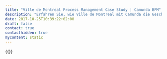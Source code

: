 ```yaml
---
title: "Ville de Montreal Process Management Case Study | Camunda BPM"
description: "Erfahren Sie, wie Ville de Montreal mit Camunda die Geschäftsprozessautomatisierung organisiert und die Effizienz im Unternehmen gesteigert hat. Camunda ist der Marktführer für Workflow-Automatisierung basierend auf Java und BPMN 2.0."
date: 2017-10-25T10:39:22+02:00
draft: false
contact: true
contacthidden: true
mycontent: static
---
```

{{<case-study-single
company="Ville de Montreal"
companydescription=""
customerquote=""
teaser=""
usecase=""
videolink=""
logo="//images.ctfassets.net/vpidbgnakfvf/2VNbYuUhMqzrlyAkuulGU3/4fec1856b5d4a7fa95fb62cba64fe046/video-ville-montreal-bild.jpg"
pdf=""
thumbnail="">}}